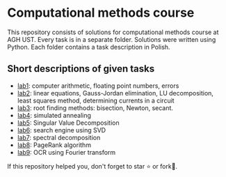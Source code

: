 # Computational methods course

This repository consists of solutions for computational methods course at AGH UST. Every task is in a separate folder. Solutions were written using Python. Each folder contains a task description in Polish.

## Short descriptions of given tasks

- [lab1](https://github.com/pklatka/computational-methods-course/tree/main/Lab%2001): computer arithmetic, floating point numbers, errors
- [lab2](https://github.com/pklatka/computational-methods-course/tree/main/Lab%2002): linear equations, Gauss-Jordan elimination, LU decomposition, least squares method, determining currents in a circuit
- [lab3](https://github.com/pklatka/computational-methods-course/tree/main/Lab%2003): root finding methods: bisection, Newton, secant.
- [lab4](https://github.com/pklatka/computational-methods-course/tree/main/Lab%2004): simulated annealing
- [lab5](https://github.com/pklatka/computational-methods-course/tree/main/Lab%2005): Singular Value Decomposition
- [lab6](https://github.com/pklatka/computational-methods-course/tree/main/Lab%2006): search engine using SVD
- [lab7](https://github.com/pklatka/computational-methods-course/tree/main/Lab%2007): spectral decomposition
- [lab8](https://github.com/pklatka/computational-methods-course/tree/main/Lab%2008): PageRank algorithm
- [lab9](https://github.com/pklatka/computational-methods-course/tree/main/Lab%2009): OCR using Fourier transform

If this repository helped you, don't forget to star ⭐️ or fork🍴.

